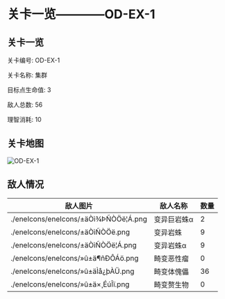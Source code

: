 # 关卡一览————OD-EX-1


## 关卡一览

关卡编号: OD-EX-1

关卡名称: 集群

目标点生命值: 3

敌人总数: 56

理智消耗: 10


## 关卡地图
![OD-EX-1](./oprMap/OD-EX-1.png)

## 敌人情况

| 敌人图片 | 敌人名称 | 数量  |
|---------|-----|-----|
| ./eneIcons/eneIcons/±äÒì¾ÞÑÒÖë¦Á.png| 变异巨岩蛛α  |   2  |
| ./eneIcons/eneIcons/±äÒìÑÒÖë.png| 变异岩蛛  |   9  |
| ./eneIcons/eneIcons/±äÒìÑÒÖë¦Á.png| 变异岩蛛α  |   9  |
| ./eneIcons/eneIcons/»û±ä¶ñÐÔÁö.png| 畸变恶性瘤  |   0  |
| ./eneIcons/eneIcons/»û±äÌå¿þÀÜ.png| 畸变体傀儡  |   36  |
| ./eneIcons/eneIcons/»û±ä×¸ÉúÎï.png| 畸变赘生物  |   0  |
